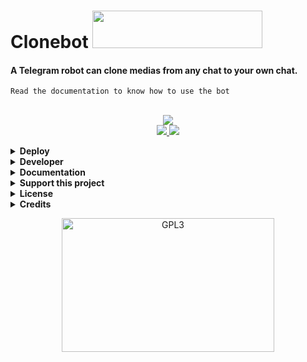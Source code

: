 <h1 align="left">
    <a target="_blank">
        Clonebot
        <img src="http://www.randomnoun.com/wpf/shell32-avi/tshell32_160.gif" width="272" height="60">
    </a>
</h1>

#### A Telegram robot can clone medias from any chat to your own chat.<br>
`Read the documentation to know how to use the bot`
<br>
<br>
        
<p align="center">
    <a href="https://www.python.org">
        <img src="https://img.shields.io/badge/PYTHON-PROJECT-blueviolet?style=for-the-badge&logo=python">
    </a><br>
    <a href="https://github.com/m4mallu/clonebot/stargazers">
        <img src="https://img.shields.io/github/stars/m4mallu/clonebot?style=social">
    </a>
    <a href="https://github.com/m4mallu/clonebot/fork">
        <img src="https://img.shields.io/github/forks/m4mallu/clonebot?label=Fork&style=social">
    </a>  
</p>

<details>
  <summary><b>Deploy</b></summary>
    <p align="left">
        <br><b><u>This repository cannot be able deploy in heroku due to some reasons.</u></b><br>To deploy this bot in heroku..<br><br>
        1. Fork this Repository first.<br>
        2. Change the URL of 'repository' parameter in <a href="https://github.com/m4mallu/clonebot/blob/master/app.json#L7"> app.json</a> to your fork URL.<br>
        3. Change the <a href="https://github.com/m4mallu/clonebot/blob/master/README.md?plain=1#L33"> Deploy button URL</a> to your fork URL.<br>
        4. Finally, deploy it from your own fork.<br><br>
      <a href="https://heroku.com/deploy?template=https://github.com/SamirJanaOfficial/clonebot" target="_blank">
        <img height="30px" src="https://img.shields.io/badge/Deploy%20To%20Heroku-blueviolet?style=for-the-badge&logo=heroku">
  </a>
</p>
</details>
<details>
  <summary><b>Developer</b></summary>
    <p align="left">
        <img alt="GPL3" src ="https://c.tenor.com/10Zdx_RXqgcAAAAC/programming-crazy.gif" width="260px" style="max-width:100%;"/><br>
            <a href="https://t.me/space4renjith"><img src="https://img.shields.io/badge/Renjith-Mangal-orange" height="24">
        </a>&nbsp;
            <a href="https://t.me/rmprojects"><img src="https://img.shields.io/badge/Updates-Channel-orange" height="24">
        </a>
</p>
</details>
<details>
  <summary><b>Documentation</b></summary>
    <p align="left">
      <a href="https://space4renjith.blogspot.com/2022/05/clonebot-technical-documentation.html">
        <img src="https://img.shields.io/badge/Read-Documentation-blueviolet?style=for-the-badge&logo=telegraph">
    </a>
</p>
</details>
<details>
  <summary><b>Support this project</b></summary>
    <p align="left">
    <b>Buy me a coffee for my work !</b><br><br>
    <img src="https://telegra.ph/file/b926b7e8ea84826d81d8a.png" width="260px" style="max-width:100%;"/><br><br>
      <a href="https://www.paypal.me/space4renjith" target="_blank">
        <img src="https://img.shields.io/badge/Donate-Me-blueviolet?style=for-the-badge&logo=paypal">
    </a>
</p>
</details>
<details>
  <summary><b>License</b></summary>
    <p align="left">
    <a href="https://choosealicense.com/licenses/gpl-3.0/">
        <img src="https://img.shields.io/badge/License-GPLv3-blueviolet?style=for-the-badge&logo=gplv3">
    </a>
</p>
</details>
<details>
  <summary><b>Credits</b></summary>
    <p align="left">
      <a href="https://github.com/pyrogram/pyrogram">
        <img src="https://img.shields.io/badge/Pyrogram-MTProto%20API-orange?style=for-the-badge&logo=pyrogram">
    </a>
</p>
</details>

<p align="center">
    <a href="https://t.me/space4renjith">
        <img alt="GPL3" src ="https://telegra.ph/file/c4f778ccfc576a954dd20.gif" width="340" height="214"/>
    </a>
</p>


